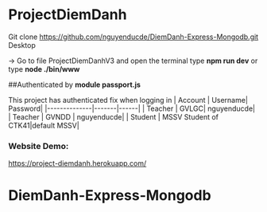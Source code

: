 # ProjectDiemDanh
Git clone https://github.com/nguyenducde/DiemDanh-Express-Mongodb.git Desktop

 -> Go to file ProjectDiemDanhV3 and open the terminal type **npm run dev** or type **node ./bin/www**
 
##Authenticated by **module passport.js**

 This project has authenticated fix when logging in
 | Account | Username| Password| 
|--------------|-------|------|
| Teacher | GVLGC| nguyenducde| 
| Teacher | GVNDD | nguyenducde| 
| Student | MSSV Student of CTK41|default MSSV| 


  
  
 ### **Website Demo:**
 https://project-diemdanh.herokuapp.com/
# DiemDanh-Express-Mongodb

